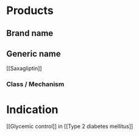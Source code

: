 # Products

## Brand name


## Generic name
[[Saxagliptin]]

### Class / Mechanism


# Indication
[[Glycemic control]] in [[Type 2 diabetes mellitus]]